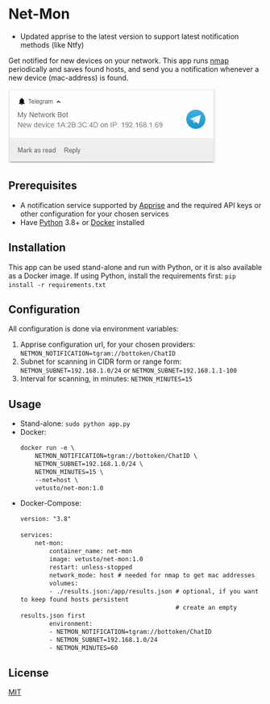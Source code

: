# Net-Mon

- Updated apprise to the latest version to support latest notification methods (like Ntfy)

Get notified for new devices on your network. This app runs [nmap](https://nmap.org/) periodically and saves found hosts, and send you a notification whenever a new device (mac-address) is found.

![](/assets/screenshot.jpg)

## Prerequisites
- A notification service supported by [Apprise](https://github.com/caronc/apprise#popular-notification-services) and the required API keys or other configuration for your chosen services
- Have [Python](https://www.python.org/) 3.8+ or [Docker](https://www.docker.com/) installed

## Installation
This app can be used stand-alone and run with Python, or it is also available as a Docker image.
If using Python, install the requirements first:
`pip install -r requirements.txt`

## Configuration
All configuration is done via environment variables:
1. Apprise configuration url, for your chosen providers:
`NETMON_NOTIFICATION=tgram://bottoken/ChatID`
2. Subnet for scanning in CIDR form or range form:
`NETMON_SUBNET=192.168.1.0/24` or `NETMON_SUBNET=192.168.1.1-100`
3. Interval for scanning, in minutes:
`NETMON_MINUTES=15`


## Usage
- Stand-alone:
	`sudo python app.py`
- Docker:
	```
    docker run -e \
        NETMON_NOTIFICATION=tgram://bottoken/ChatID \
        NETMON_SUBNET=192.168.1.0/24 \
        NETMON_MINUTES=15 \
        --net=host \
        vetusto/net-mon:1.0
    ```
- Docker-Compose:
    ```
    version: "3.8"

    services:
        net-mon:
            container_name: net-mon
            image: vetusto/net-mon:1.0
            restart: unless-stopped
            network_mode: host # needed for nmap to get mac addresses
            volumes:
            - ./results.json:/app/results.json # optional, if you want to keep found hosts persistent
                                               # create an empty results.json first
            environment:
            - NETMON_NOTIFICATION=tgram://bottoken/ChatID
            - NETMON_SUBNET=192.168.1.0/24
            - NETMON_MINUTES=60
    ```

## License
[MIT](https://choosealicense.com/licenses/mit/)

